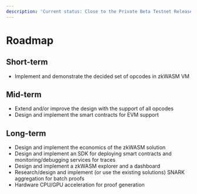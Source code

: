 ```yaml
---
description: 'Current status: Close to the Private Beta Testnet Release'
---
```


# Roadmap

## Short-term
- Implement and demonstrate the decided set of opcodes in zkWASM VM
## Mid-term
- Extend and/or improve the design with the support of all opcodes
- Design and implement the smart contracts for EVM support
## Long-term
- Design and implement the economics of the zkWASM solution
- Design and implement an SDK for deploying smart contracts and monitoring/debugging services for traces
- Design and implement a zkWASM explorer and a dashboard
- Research/design and implement (or use the existing solutions) SNARK aggregation for batch proofs
- Hardware CPU/GPU acceleration for proof generation
